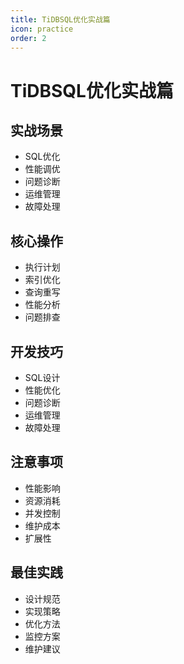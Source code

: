 ```yaml
---
title: TiDBSQL优化实战篇
icon: practice
order: 2
---
```


# TiDBSQL优化实战篇

## 实战场景
- SQL优化
- 性能调优
- 问题诊断
- 运维管理
- 故障处理

## 核心操作
- 执行计划
- 索引优化
- 查询重写
- 性能分析
- 问题排查

## 开发技巧
- SQL设计
- 性能优化
- 问题诊断
- 运维管理
- 故障处理

## 注意事项
- 性能影响
- 资源消耗
- 并发控制
- 维护成本
- 扩展性

## 最佳实践
- 设计规范
- 实现策略
- 优化方法
- 监控方案
- 维护建议
